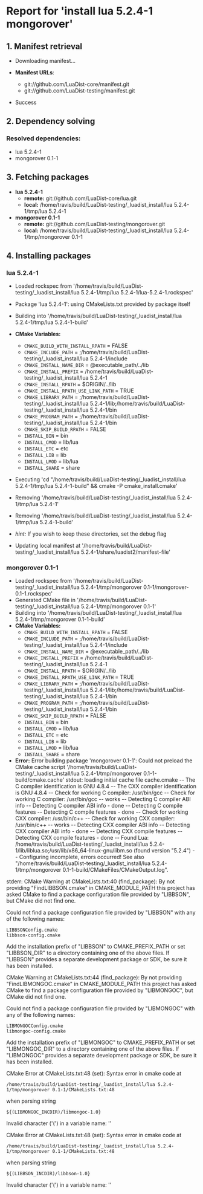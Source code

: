 # Report for 'install lua 5.2.4-1 mongorover'


## 1. Manifest retrieval

- Downloading manifest...

- **Manifest URLs**:
    - git://github.com/LuaDist-core/manifest.git
    - git://github.com/LuaDist-testing/manifest.git
- Success

## 2. Dependency solving


### Resolved dependencies:
- lua 5.2.4-1
- mongorover 0.1-1

## 3. Fetching packages

- **lua 5.2.4-1**
    - **remote:** git://github.com/LuaDist-core/lua.git
    - **local:** /home/travis/build/LuaDist-testing/_luadist_install/lua 5.2.4-1/tmp/lua 5.2.4-1
- **mongorover 0.1-1**
    - **remote:** git://github.com/LuaDist-testing/mongorover.git
    - **local:** /home/travis/build/LuaDist-testing/_luadist_install/lua 5.2.4-1/tmp/mongorover 0.1-1

## 4. Installing packages


### lua 5.2.4-1
- Loaded rockspec from '/home/travis/build/LuaDist-testing/_luadist_install/lua 5.2.4-1/tmp/lua 5.2.4-1/lua-5.2.4-1.rockspec'
- Package 'lua 5.2.4-1': using CMakeLists.txt provided by package itself
- Building into '/home/travis/build/LuaDist-testing/_luadist_install/lua 5.2.4-1/tmp/lua 5.2.4-1-build'
- **CMake Variables:**
    - `CMAKE_BUILD_WITH_INSTALL_RPATH` = FALSE
    - `CMAKE_INCLUDE_PATH` = ;/home/travis/build/LuaDist-testing/_luadist_install/lua 5.2.4-1/include
    - `CMAKE_INSTALL_NAME_DIR` = @executable_path/../lib
    - `CMAKE_INSTALL_PREFIX` = /home/travis/build/LuaDist-testing/_luadist_install/lua 5.2.4-1
    - `CMAKE_INSTALL_RPATH` = $ORIGIN/../lib
    - `CMAKE_INSTALL_RPATH_USE_LINK_PATH` = TRUE
    - `CMAKE_LIBRARY_PATH` = ;/home/travis/build/LuaDist-testing/_luadist_install/lua 5.2.4-1/lib;/home/travis/build/LuaDist-testing/_luadist_install/lua 5.2.4-1/bin
    - `CMAKE_PROGRAM_PATH` = ;/home/travis/build/LuaDist-testing/_luadist_install/lua 5.2.4-1/bin
    - `CMAKE_SKIP_BUILD_RPATH` = FALSE
    - `INSTALL_BIN` = bin
    - `INSTALL_CMOD` = lib/lua
    - `INSTALL_ETC` = etc
    - `INSTALL_LIB` = lib
    - `INSTALL_LMOD` = lib/lua
    - `INSTALL_SHARE` = share
- Executing 'cd "/home/travis/build/LuaDist-testing/_luadist_install/lua 5.2.4-1/tmp/lua 5.2.4-1-build" && cmake -P cmake_install.cmake'
- Removing '/home/travis/build/LuaDist-testing/_luadist_install/lua 5.2.4-1/tmp/lua 5.2.4-1'
- Removing '/home/travis/build/LuaDist-testing/_luadist_install/lua 5.2.4-1/tmp/lua 5.2.4-1-build'

- *hint:* If you wish to keep these directories, set the debug flag
- Updating local manifest at '/home/travis/build/LuaDist-testing/_luadist_install/lua 5.2.4-1/share/luadist2/manifest-file'

### mongorover 0.1-1
- Loaded rockspec from '/home/travis/build/LuaDist-testing/_luadist_install/lua 5.2.4-1/tmp/mongorover 0.1-1/mongorover-0.1-1.rockspec'
- Generated CMake file in '/home/travis/build/LuaDist-testing/_luadist_install/lua 5.2.4-1/tmp/mongorover 0.1-1'
- Building into '/home/travis/build/LuaDist-testing/_luadist_install/lua 5.2.4-1/tmp/mongorover 0.1-1-build'
- **CMake Variables:**
    - `CMAKE_BUILD_WITH_INSTALL_RPATH` = FALSE
    - `CMAKE_INCLUDE_PATH` = ;/home/travis/build/LuaDist-testing/_luadist_install/lua 5.2.4-1/include
    - `CMAKE_INSTALL_NAME_DIR` = @executable_path/../lib
    - `CMAKE_INSTALL_PREFIX` = /home/travis/build/LuaDist-testing/_luadist_install/lua 5.2.4-1
    - `CMAKE_INSTALL_RPATH` = $ORIGIN/../lib
    - `CMAKE_INSTALL_RPATH_USE_LINK_PATH` = TRUE
    - `CMAKE_LIBRARY_PATH` = ;/home/travis/build/LuaDist-testing/_luadist_install/lua 5.2.4-1/lib;/home/travis/build/LuaDist-testing/_luadist_install/lua 5.2.4-1/bin
    - `CMAKE_PROGRAM_PATH` = ;/home/travis/build/LuaDist-testing/_luadist_install/lua 5.2.4-1/bin
    - `CMAKE_SKIP_BUILD_RPATH` = FALSE
    - `INSTALL_BIN` = bin
    - `INSTALL_CMOD` = lib/lua
    - `INSTALL_ETC` = etc
    - `INSTALL_LIB` = lib
    - `INSTALL_LMOD` = lib/lua
    - `INSTALL_SHARE` = share
- **Error:** Error building package 'mongorover 0.1-1': Could not preload the CMake cache script '/home/travis/build/LuaDist-testing/_luadist_install/lua 5.2.4-1/tmp/mongorover 0.1-1-build/cmake.cache'
stdout:
loading initial cache file cache.cmake
-- The C compiler identification is GNU 4.8.4
-- The CXX compiler identification is GNU 4.8.4
-- Check for working C compiler: /usr/bin/gcc
-- Check for working C compiler: /usr/bin/gcc -- works
-- Detecting C compiler ABI info
-- Detecting C compiler ABI info - done
-- Detecting C compile features
-- Detecting C compile features - done
-- Check for working CXX compiler: /usr/bin/c++
-- Check for working CXX compiler: /usr/bin/c++ -- works
-- Detecting CXX compiler ABI info
-- Detecting CXX compiler ABI info - done
-- Detecting CXX compile features
-- Detecting CXX compile features - done
-- Found Lua: /home/travis/build/LuaDist-testing/_luadist_install/lua 5.2.4-1/lib/liblua.so;/usr/lib/x86_64-linux-gnu/libm.so (found version "5.2.4") 
-- Configuring incomplete, errors occurred!
See also "/home/travis/build/LuaDist-testing/_luadist_install/lua 5.2.4-1/tmp/mongorover 0.1-1-build/CMakeFiles/CMakeOutput.log".

stderr:
CMake Warning at CMakeLists.txt:40 (find_package):
  By not providing "FindLIBBSON.cmake" in CMAKE_MODULE_PATH this project has
  asked CMake to find a package configuration file provided by "LIBBSON", but
  CMake did not find one.

  Could not find a package configuration file provided by "LIBBSON" with any
  of the following names:

    LIBBSONConfig.cmake
    libbson-config.cmake

  Add the installation prefix of "LIBBSON" to CMAKE_PREFIX_PATH or set
  "LIBBSON_DIR" to a directory containing one of the above files.  If
  "LIBBSON" provides a separate development package or SDK, be sure it has
  been installed.


CMake Warning at CMakeLists.txt:44 (find_package):
  By not providing "FindLIBMONGOC.cmake" in CMAKE_MODULE_PATH this project
  has asked CMake to find a package configuration file provided by
  "LIBMONGOC", but CMake did not find one.

  Could not find a package configuration file provided by "LIBMONGOC" with
  any of the following names:

    LIBMONGOCConfig.cmake
    libmongoc-config.cmake

  Add the installation prefix of "LIBMONGOC" to CMAKE_PREFIX_PATH or set
  "LIBMONGOC_DIR" to a directory containing one of the above files.  If
  "LIBMONGOC" provides a separate development package or SDK, be sure it has
  been installed.


CMake Error at CMakeLists.txt:48 (set):
  Syntax error in cmake code at

    /home/travis/build/LuaDist-testing/_luadist_install/lua 5.2.4-1/tmp/mongorover 0.1-1/CMakeLists.txt:48

  when parsing string

    ${(LIBMONGOC_INCDIR)/libmongoc-1.0}

  Invalid character ('(') in a variable name: ''


CMake Error at CMakeLists.txt:48 (set):
  Syntax error in cmake code at

    /home/travis/build/LuaDist-testing/_luadist_install/lua 5.2.4-1/tmp/mongorover 0.1-1/CMakeLists.txt:48

  when parsing string

    ${(LIBBSON_INCDIR)/libbson-1.0}

  Invalid character ('(') in a variable name: ''



